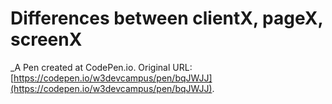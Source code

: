 # Differences between clientX, pageX, screenX
 _A Pen created at CodePen.io. Original URL: [https://codepen.io/w3devcampus/pen/bqJWJJ](https://codepen.io/w3devcampus/pen/bqJWJJ).

 